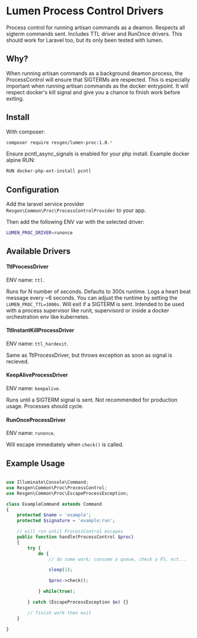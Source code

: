 Lumen Process Control Drivers
=============================

Process control for running artisan commands as a deamon. Respects all sigterm commands sent. Includes TTL driver and RunOnce drivers. This should work for Laravel too, but its only been tested with lumen.

## Why?

When running artisan commands as a background deamon process, the ProcessControl will ensure that SIGTERMs are respected. This is especially important when running artisan commands as the docker entrypoint. It will respect docker's kill signal and give you a chance to finish work before exiting. 


## Install

With composer: 

```bash
composer require resgen/lumen-proc:1.0.*
```

Ensure pcntl_async_signals is enabled for your php install. Example docker alpine RUN:

```bash
RUN docker-php-ext-install pcntl 
```


## Configuration

Add the laravel service provider `Resgen\Common\Proc\ProcessControlProvider` to your app. 

Then add the following ENV var with the selected driver:

```bash
LUMEN_PROC_DRIVER=runonce
```


## Available Drivers

#### TtlProcessDriver
ENV name: `ttl`. 

Runs for N number of seconds. Defaults to 300s runtime. Logs a heart beat message every ~6 seconds. You can adjust the runtime by setting the `LUMEN_PROC_TTL=1000s`. Will exit if a SIGTERM is sent. Intended to be used with a process supervisor like runit, supervisord or inside a docker orchestration env like kubernetes.

#### TtlInstantKillProcessDriver
ENV name: `ttl_hardexit`. 

Same as TtlProcessDriver, but throws exception as soon as signal is recieved.

#### KeepAliveProcessDriver
ENV name: `keepalive`. 

Runs until a SIGTERM signal is sent. Not recommended for production usage. Processes should cycle.

#### RunOnceProcessDriver
ENV name: `runonce`. 

Will escape immediately when `check()` is called.


## Example Usage

```php

use Illuminate\Console\Command;
use Resgen\Common\Proc\ProcessControl;
use Resgen\Common\Proc\EscapeProcessException;

class ExampleCommand extends Command
{
    protected $name = 'example';
    protected $signature = 'example:run';

    // will run until ProcessControl escapes
    public function handle(ProcessControl $proc)
    {
        try {
            do {
                // do some work; consume a queue, check a FS, ect...

                sleep(1);

                $proc->check();

            } while(true);

        } catch (EscapeProcessException $e) {}

        // finish work then exit
    }

}
```

